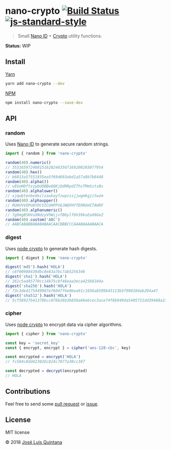 # nano-crypto [![Build Status](https://travis-ci.org/joseluisq/nano-crypto.svg?branch=master)](https://travis-ci.org/joseluisq/nano-crypto) [![js-standard-style](https://img.shields.io/badge/code%20style-standard-brightgreen.svg)](http://standardjs.com/)

> Small [Nano ID](https://github.com/ai/nanoid) + [Crypto](https://nodejs.org/api/crypto.html) utility functions.

__Status:__ WIP

## Install

[Yarn](https://github.com/yarnpkg/)

```sh
yarn add nano-crypto --dev
```

[NPM](https://www.npmjs.com/)

```sh
npm install nano-crypto --save-dev
```

## API

### random

Uses [Nano ID](https://github.com/ai/nanoid) to generate secure random strings.

```js
import { random } from 'nano-crypto'

random(40).numeric()
// 3531659724881516282463567169208265077954
random(40).hex()
// b6813a57551935ea5f69d693abd1a57a9b7b8448
random(40).alpha())
// uEUoHDftxzpbUQBBwOQKjQdRRpdIThsTMmSztsBs
random(40).alphalower()
// xjqwbtenbxdeilzaukayfzwpzisjjwgmkgjitwzm
random(40).alphaupper()
// RUHVVVOPUAYDCVICUHPPVQJWQFHYTERRGHITAHRF
random(40).alphanumeric()
// 7g9mgBSHVuXNdzyVhWijvTB6ylf6h39kuEaX8GeZ
random(40).custom('ABC')
// AABCABABBABABABAACAACBBBCCCAAABAAAABAACA
```

### digest

Uses [node crypto](https://nodejs.org/api/crypto.html) to generate hash digests. 

```js
import { digest } from 'nano-crypto'

digest('md5').hash('HOLA')
// c6f00988430dbc8e83a7bc7ab5256346
digest('sha1').hash('HOLA')
// 261c5ad45770cc14875c8f46eaa3eca42568104a
digest('sha256').hash('HOLA')
// 73c3de4175449987ef6047f6e0bea91c1036a8599b43113b3f990104ab294a47
digest('sha512').hash('HOLA')
// 5cf58927b41378bcc076b26b3b850a66ebcec3ace74f6b949da5405721dd39488a238f5afff793b5125038bb1dd7184c1c11c47f4844d1ccbb310c9c75893b65
```

### cipher

Uses [node crypto](https://nodejs.org/api/crypto.html) to encrypt data via cipher algorithms.

```js
import { cipher } from 'nano-crypto'

const key = 'secret_key'
const { encrypt, encrypt } = cipher('aes-128-cbc', key)

const encrypted = encrypt('HOLA')
// fc584c8dd423026c824c7077a38cc387

const decrypted = decrypt(encrypted)
// HOLA
```

## Contributions
Feel free to send some [pull request](https://github.com/joseluisq/nano-crypto/pulls) or [issue](https://github.com/joseluisq/nano-crypto/issues).

## License
MIT license

© 2018 [José Luis Quintana](http://git.io/joseluisq)
